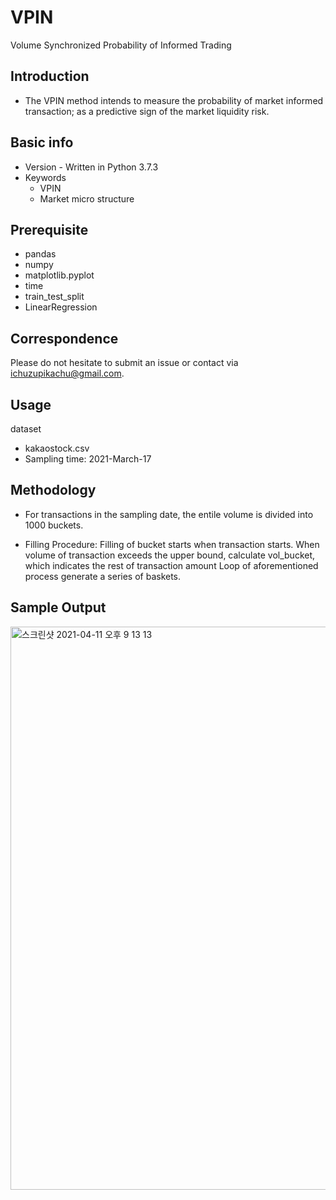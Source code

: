 # VPIN
Volume Synchronized Probability of Informed Trading

## Introduction
-  The VPIN method intends to measure the probability of market informed transaction; as a predictive sign of the market liquidity risk.

## Basic info
- Version - Written in Python 3.7.3
- Keywords
  - VPIN
  - Market micro structure
  
## Prerequisite
- pandas
- numpy 
- matplotlib.pyplot
- time
- train_test_split
- LinearRegression
## Correspondence
Please do not hesitate to submit an issue or contact via ichuzupikachu@gmail.com.

## Usage
dataset
- kakaostock.csv
- Sampling time: 2021-March-17

## Methodology
- For transactions in the sampling date, the entile volume is divided into 1000 buckets.

- Filling Procedure: Filling of bucket starts when transaction starts. When volume of transaction exceeds the upper bound, calculate vol_bucket, which indicates the rest of transaction amount Loop of aforementioned process generate a series of baskets.

## Sample Output
<img width="901" alt="스크린샷 2021-04-11 오후 9 13 13" src="https://user-images.githubusercontent.com/42399580/114303916-69fbfe80-9b0b-11eb-9045-138efcd0de1d.png">
